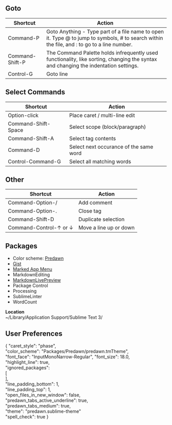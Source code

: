 ## Goto
| Shortcut | Action |
| -------- | ------ |
| Command-P | Goto Anything - Type part of a file name to open it. Type @ to jump to symbols, # to search within the file, and : to go to a line number.
| Command-Shift-P | The Command Palette holds infrequently used functionality, like sorting, changing the syntax and changing the indentation settings. |
| Control-G | Goto line |

## Select Commands
| Shortcut | Action |
| -------- | ------ |
| Option-click | Place caret / multi-line edit |
| Command-Shift-Space | Select scope (block/paragraph) |
| Command-Shift-A | Select tag contents |
| Command-D | Select next occurance of the same word |
| Control-Command-G | Select all matching words |

## Other
| Shortcut | Action |
| -------- | ------ |
| Command-Option-/ | Add comment |
| Command-Option-. | Close tag |
| Command-Shift-D | Duplicate selection |
| Command-Control-↑ or ↓ | Move a line up or down |


## Packages

- Color scheme: [Predawn](http://jamiewilson.io/predawn/)
- [Gist](https://packagecontrol.io/packages/Gist)
- [Marked App Menu](https://github.com/icio/sublime-text-marked)
- MarkdownEditing
- [MarkdownLivePreview](https://packagecontrol.io/packages/MarkdownLivePreview)
- Package Control
- Processing
- SublimeLinter
- WordCount

**Location**  
~/Library/Application Support/Sublime Text 3/


## User Preferences
{
    "caret_style": "phase",  
    "color_scheme": "Packages/Predawn/predawn.tmTheme",  
    "font_face": "InputMonoNarrow-Regular",
    "font_size": 18.0,  
    "highlight_line": true,  
    "ignored_packages":  
    [  
    ],  
    "line_padding_bottom": 1,  
    "line_padding_top": 1,  
    "open_files_in_new_window": false,  
    "predawn_tabs_active_underline": true,  
    "predawn_tabs_medium": true,  
    "theme": "predawn.sublime-theme"  
    "spell_check": true
}